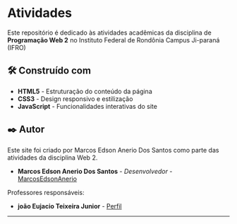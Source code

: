 # Atividades
Este repositório é dedicado às atividades acadêmicas da disciplina de **Programação Web 2** no Instituto Federal de Rondônia Campus Ji-paraná (IFRO)

## 🛠️ Construído com

* **HTML5** - Estruturação do conteúdo da página
* **CSS3** - Design responsivo e estilização
* **JavaScript** - Funcionalidades interativas do site

## ✒️ Autor

Este site foi criado por Marcos Edson Anerio Dos Santos como parte das atividades da disciplina Web 2.

* **Marcos Edson Anerio Dos Santos** - *Desenvolvedor* - [MarcosEdsonAnerio](https://github.com/MarcosEdsonAnerio)

Professores responsáveis:

* **joão Eujacio Teixeira Junior** - [Perfil](https://github.com/joaoteixeira)

---

